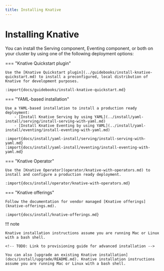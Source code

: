 ```yaml
---
title: Installing Knative
---
```


# Installing Knative

You can install the Serving component, Eventing component, or both on your
cluster by using one of the following deployment options:

=== "Knative Quickstart plugin"

    Use the [Knative Quickstart plugin](../guidebooks/install-knative-quickstart.md) to install a preconfigured, local distribution of Knative for development purposes.

    :import{docs/guidebooks/install-knative-quickstart.md}

=== "YAML-based installation"

    Use a YAML-based installation to install a production ready deployment:
        - [Install Knative Serving by using YAML](../install/yaml-install/serving/install-serving-with-yaml.md)
        - [Install Knative Eventing by using YAML](../install/yaml-install/eventing/install-eventing-with-yaml.md)

    :import{docs/install/yaml-install/serving/install-serving-with-yaml.md}
    :import{docs/install/yaml-install/eventing/install-eventing-with-yaml.md}

=== "Knative Operator"

    Use the [Knative Operator](operator/knative-with-operators.md) to install and configure a production ready deployment.
    
    :import{docs/install/operator/knative-with-operators.md}

=== "Knative offerings"

    Follow the documentation for vendor managed [Knative offerings](knative-offerings.md).
    
    :import{docs/install/knative-offerings.md}

!!! note

    Knative installation instructions assume you are running Mac or Linux with a bash shell.
    
    <!-- TODO: Link to provisioning guide for advanced installation -->
    
    You can also [upgrade an existing Knative installation](docs/install/upgrade/README.md). Knative installation instructions assume you are running Mac or Linux with a bash shell.